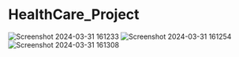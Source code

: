 # HealthCare_Project
![Screenshot 2024-03-31 161233](https://github.com/BatooluzZohra/HealthCare_Project/assets/139620409/5bffa6e7-70b1-4b31-8c1c-60d71e83bedb)
![Screenshot 2024-03-31 161254](https://github.com/BatooluzZohra/HealthCare_Project/assets/139620409/5ddff6d7-c52a-430b-a514-38ff7a8aa4de)
![Screenshot 2024-03-31 161308](https://github.com/BatooluzZohra/HealthCare_Project/assets/139620409/1ff827b3-d02e-4b60-bb11-91def7070dc6)
